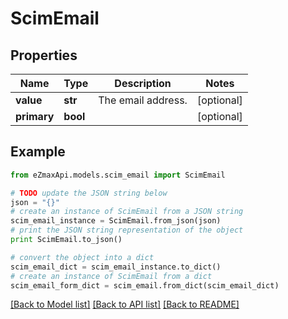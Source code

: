 # ScimEmail


## Properties
Name | Type | Description | Notes
------------ | ------------- | ------------- | -------------
**value** | **str** | The email address. | [optional] 
**primary** | **bool** |  | [optional] 

## Example

```python
from eZmaxApi.models.scim_email import ScimEmail

# TODO update the JSON string below
json = "{}"
# create an instance of ScimEmail from a JSON string
scim_email_instance = ScimEmail.from_json(json)
# print the JSON string representation of the object
print ScimEmail.to_json()

# convert the object into a dict
scim_email_dict = scim_email_instance.to_dict()
# create an instance of ScimEmail from a dict
scim_email_form_dict = scim_email.from_dict(scim_email_dict)
```
[[Back to Model list]](../README.md#documentation-for-models) [[Back to API list]](../README.md#documentation-for-api-endpoints) [[Back to README]](../README.md)


